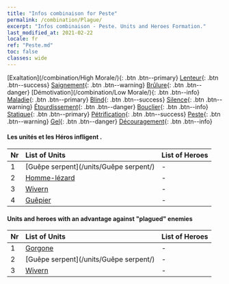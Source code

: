 ```yaml
---
title: "Infos combinaison for Peste"
permalink: /combination/Plague/
excerpt: "Infos combinaison - Peste. Units and Heroes Formation."
last_modified_at: 2021-02-22
locale: fr
ref: "Peste.md"
toc: false
classes: wide
---
```


  [Exaltation](/combination/High Morale/){: .btn .btn--primary} [Lenteur](/combination/Slow/){: .btn .btn--success} [Saignement](/combination/Bleeding/){: .btn .btn--warning} [Brûlure](/combination/Burning/){: .btn .btn--danger} [Démotivation](/combination/Low Morale/){: .btn .btn--info} [Maladie](/combination/Disease/){: .btn .btn--primary} [Blind](/combination/Blind/){: .btn .btn--success} [Silence](/combination/Silence/){: .btn .btn--warning} [Étourdissement](/combination/Stun/){: .btn .btn--danger} [Bouclier](/combination/Shield/){: .btn .btn--info} [Statique](/combination/Static/){: .btn .btn--primary} [Pétrification](/combination/Petrify/){: .btn .btn--success} [Peste](/combination/Plague/){: .btn .btn--warning} [Gel](/combination/Freeze/){: .btn .btn--danger} [Découragement](/combination/Deterrence/){: .btn .btn--info} 


#### Les unités et les Héros infligent <Peste>.

  | Nr |  List of Units  | List of Heroes | 
  |:---|:----------------|:---------------| 
  | 1 | [Guêpe serpent](/units/Guêpe serpent/) | - |
  | 2 | [Homme-lézard](/units/Homme-lézard/) | - |
  | 3 | [Wivern](/units/Wivern/) | - |
  | 4 | [Guêpier](/units/Guêpier/) | - |


#### Units and heroes with an advantage against \"plagued\" enemies

  | Nr |  List of Units  | List of Heroes | 
  |:---|:----------------|:---------------| 
  | 1 | [Gorgone](/units/Gorgone/) | - |
  | 2 | [Guêpe serpent](/units/Guêpe serpent/) | - |
  | 3 | [Wivern](/units/Wivern/) | - |

